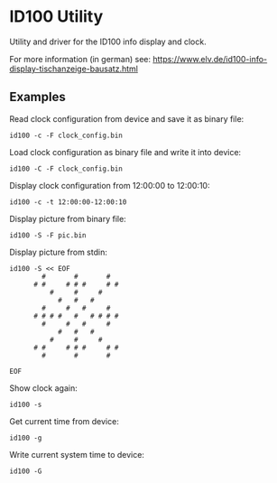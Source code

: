ID100 Utility
=============

Utility and driver for the ID100 info display and clock.

For more information (in german) see:
https://www.elv.de/id100-info-display-tischanzeige-bausatz.html

Examples
--------

Read clock configuration from device and save it as binary file:

    id100 -c -F clock_config.bin

Load clock configuration as binary file and write it into device:

    id100 -C -F clock_config.bin

Display clock configuration from 12:00:00 to 12:00:10:

    id100 -c -t 12:00:00-12:00:10

Display picture from binary file:

    id100 -S -F pic.bin

Display picture from stdin:
```
id100 -S << EOF
        #       #       #
      # #     # # #     # #
          #     #     #
            #   #   #
        #     #   #     #
      # # # #   #   # # # #
        #     #   #     #
            #   #   #
          #     #     #
      # #     # # #     # #
        #       #       #

EOF
```
Show clock again:

    id100 -s

Get current time from device:

    id100 -g

Write current system time to device:

    id100 -G
